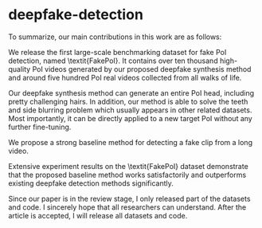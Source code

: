 # deepfake-detection

To summarize, our main contributions in this work are as follows:

We release the first large-scale benchmarking dataset for fake PoI detection, named \textit{FakePoI}. It contains over ten thousand high-quality PoI videos generated by our proposed deepfake synthesis method and around five hundred PoI real videos collected from all walks of life.

Our deepfake synthesis method can generate an entire PoI head, including pretty challenging hairs. In addition, our method is able to solve the teeth and side blurring problem which usually appears in other related datasets. Most importantly, it can be directly applied to a new target PoI without any further fine-tuning.

We propose a strong baseline method for detecting a fake clip from a long video.
   
Extensive experiment results on the \textit{FakePoI} dataset demonstrate that the proposed baseline method works satisfactorily and outperforms existing deepfake detection methods significantly.

Since our paper is in the review stage, I only released part of the datasets and code. I sincerely hope that all researchers can understand. After the article is accepted, I will release all datasets and code.
